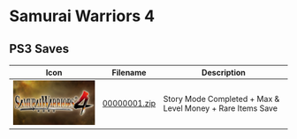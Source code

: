 # Samurai Warriors 4

## PS3 Saves

| Icon | Filename | Description |
|------|----------|-------------|
| ![Samurai Warriors 4](ICON0.PNG) | [00000001.zip](00000001.zip) | Story Mode Completed + Max & Level Money + Rare Items Save |
